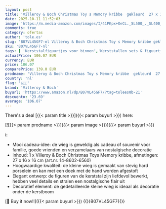 ```yaml
---
layout: post
title: 'Villeroy & Boch Christmas Toy s Memory kribbe  gekleurd  27 x 16 x 16 cm'
date: 2025-10-11 11:52:03
image: 'https://m.media-amazon.com/images/I/41PKpx+OeCL._SL500_._SL400_.jpg'
comments: true
category: ofertas
author: 'tole.es'
slug: 'B07VL45GF7-nl Villeroy & Boch Christmas Toy s Memory kribbe gekleurd 27...'
sku: 'B07VL45GF7-nl'
tags: [ 'Kerststalfiguurtjes voor binnen','Kerststallen sets & figuurtjes','Seizoensdecoratie','Wonen & keuken','Woonaccessoires','villeroy & boch','🇳🇱', ]
actualPrice: 106.07 EUR
currency: EUR
price: 106.07
comparePrice: 139.0 EUR
prodname: 'Villeroy & Boch Christmas Toy s Memory kribbe  gekleurd  27 x 16 x 16 cm'
country: 'nl'
flag: '🇳🇱'
brand: 'Villeroy & Boch'
buyurl: 'https://www.amazon.nl/dp/B07VL45GF7/?tag=tolees0b-21'
descuento: '23.69'
average: '106.07'
---
```


There's a deal [{{< param title >}}]({{< param buyurl >}})  here:

[![{{< param prodname >}}]({{< param image >}})]({{< param buyurl >}})

ℹ️:

- Mooi cadeau-idee: de wieg is geweldig als cadeau of souvenir voor familie, goede vrienden en verzamelaars van nostalgische decoratie
- Inhoud: 1 x Villeroy & Boch Christmas Toys Memory kribbe, afmetingen: 27 x 16 x 16 cm (art.nr. 14-8602-6560)
- Hoogwaardige kwaliteit: de kleine wieg is gemaakt van stevig hard porselein en kan met een doek met de hand worden afgestoft
- Elegant ontwerp: de figuren van de kerststal zijn liefdevol bewerkt, hebben veel details en stralen een nostalgische flair uit
- Decoratief element: de gedetailleerde kleine wieg is ideaal als decoratie onder de kerstboom

[🛒 Buy it now!!]({{< param buyurl >}})
{{<world>}}B07VL45GF7{{</world>}}
